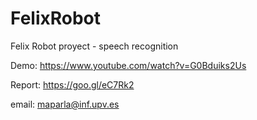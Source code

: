 # FelixRobot

Felix Robot proyect - speech recognition

Demo: https://www.youtube.com/watch?v=G0Bduiks2Us

Report: https://goo.gl/eC7Rk2

email: maparla@inf.upv.es
